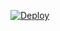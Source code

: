 [![Deploy](https://www.herokucdn.com/deploy/button.svg)](https://heroku.com/deploy?template=https://github.com/MusicDark/Music)
